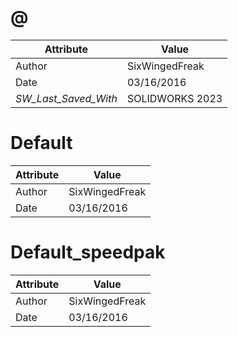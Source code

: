 # @
| Attribute | Value |
| ---  | ---     |
| Author | SixWingedFreak |
| Date | 03/16/2016 |
| _SW_Last_Saved_With_ | SOLIDWORKS 2023 |
# Default
| Attribute | Value |
| ---  | ---     |
| Author | SixWingedFreak |
| Date | 03/16/2016 |
# Default_speedpak
| Attribute | Value |
| ---  | ---     |
| Author | SixWingedFreak |
| Date | 03/16/2016 |
